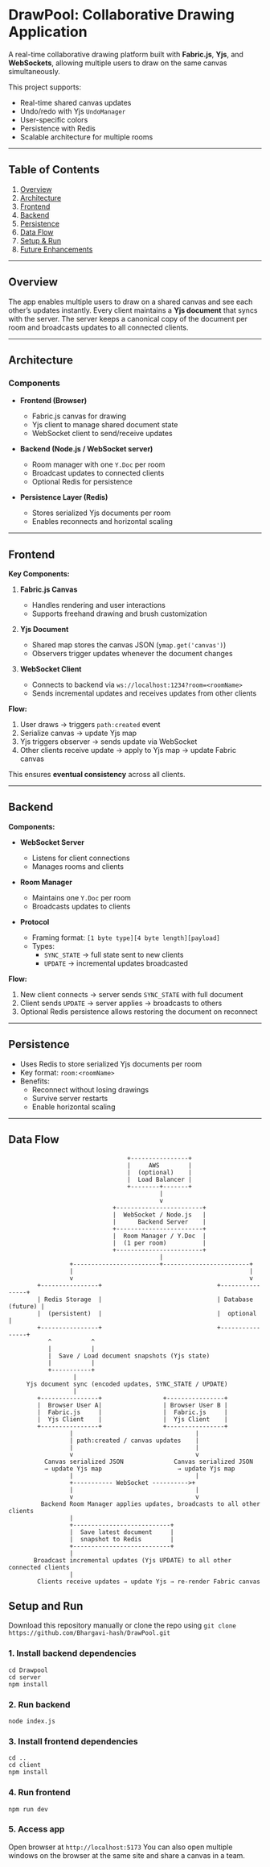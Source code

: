 # DrawPool: Collaborative Drawing Application

A real-time collaborative drawing platform built with **Fabric.js**, **Yjs**, and **WebSockets**, allowing multiple users to draw on the same canvas simultaneously.  

This project supports:
- Real-time shared canvas updates
- Undo/redo with Yjs `UndoManager`
- User-specific colors
- Persistence with Redis
- Scalable architecture for multiple rooms

---

## Table of Contents

1. [Overview](#overview)  
2. [Architecture](#architecture)  
3. [Frontend](#frontend)  
4. [Backend](#backend)  
5. [Persistence](#persistence)  
6. [Data Flow](#data-flow)  
7. [Setup & Run](#setup--run)  
8. [Future Enhancements](#future-enhancements)  

---

## Overview

The app enables multiple users to draw on a shared canvas and see each other’s updates instantly. Every client maintains a **Yjs document** that syncs with the server. The server keeps a canonical copy of the document per room and broadcasts updates to all connected clients.  

---

## Architecture

### Components

- **Frontend (Browser)**
  - Fabric.js canvas for drawing
  - Yjs client to manage shared document state
  - WebSocket client to send/receive updates

- **Backend (Node.js / WebSocket server)**
  - Room manager with one `Y.Doc` per room
  - Broadcast updates to connected clients
  - Optional Redis for persistence

- **Persistence Layer (Redis)**
  - Stores serialized Yjs documents per room
  - Enables reconnects and horizontal scaling

---

## Frontend

**Key Components:**

1. **Fabric.js Canvas**  
   - Handles rendering and user interactions  
   - Supports freehand drawing and brush customization  

2. **Yjs Document**  
   - Shared map stores the canvas JSON (`ymap.get('canvas')`)  
   - Observers trigger updates whenever the document changes  

3. **WebSocket Client**  
   - Connects to backend via `ws://localhost:1234?room=<roomName>`  
   - Sends incremental updates and receives updates from other clients  

**Flow:**

1. User draws → triggers `path:created` event  
2. Serialize canvas → update Yjs map  
3. Yjs triggers observer → sends update via WebSocket  
4. Other clients receive update → apply to Yjs map → update Fabric canvas  

This ensures **eventual consistency** across all clients.  

---

## Backend

**Components:**

- **WebSocket Server**
  - Listens for client connections  
  - Manages rooms and clients  

- **Room Manager**
  - Maintains one `Y.Doc` per room  
  - Broadcasts updates to clients  

- **Protocol**
  - Framing format: `[1 byte type][4 byte length][payload]`  
  - Types:
    - `SYNC_STATE` → full state sent to new clients  
    - `UPDATE` → incremental updates broadcasted  

**Flow:**

1. New client connects → server sends `SYNC_STATE` with full document  
2. Client sends `UPDATE` → server applies → broadcasts to others  
3. Optional Redis persistence allows restoring the document on reconnect  

---

## Persistence

- Uses Redis to store serialized Yjs documents per room  
- Key format: `room:<roomName>`  
- Benefits:
  - Reconnect without losing drawings  
  - Survive server restarts  
  - Enable horizontal scaling  

---

## Data Flow
```
                                 +----------------+
                                 |     AWS        |
                                 |  (optional)    |
                                 |  Load Balancer |
                                 +--------+-------+
                                          |
                                          v
                             +------------------------+
                             |  WebSocket / Node.js   |
                             |      Backend Server    |
                             +------------------------+
                             |  Room Manager / Y.Doc  |
                             |  (1 per room)          |
                             +------------------------+
                                          |
                 +------------------------+------------------------+
                 |                                                 |
                 v                                                 v
        +----------------+                                +----------------+
        | Redis Storage  |                                | Database (future) |
        |  (persistent)  |                                |  optional        |
        +----------------+                                +----------------+
           ^           ^
           |           |
           |  Save / Load document snapshots (Yjs state)
           |           |
           +-----------+
                  |
     Yjs document sync (encoded updates, SYNC_STATE / UPDATE)
                  |
        +----------------+                 +----------------+
        |  Browser User A|                 | Browser User B |
        |  Fabric.js     |                 |  Fabric.js     |
        |  Yjs Client    |                 |  Yjs Client    |
        +----------------+                 +----------------+
                 |                                  |
                 | path:created / canvas updates    |
                 |                                  |
                 v                                  v
          Canvas serialized JSON              Canvas serialized JSON
          → update Yjs map                     → update Yjs map
                 |                                  |
                 +----------- WebSocket ---------->+
                 |                                  |
                 v                                  v
         Backend Room Manager applies updates, broadcasts to all other clients
                 |
                 +---------------------------+
                 |  Save latest document     |
                 |  snapshot to Redis        |
                 +---------------------------+
                 |
       Broadcast incremental updates (Yjs UPDATE) to all other connected clients
                 |
        Clients receive updates → update Yjs → re-render Fabric canvas

```

## Setup and Run
Download this repository manually or clone the repo using `git clone https://github.com/Bhargavi-hash/DrawPool.git`

### 1. Install backend dependencies
```
cd Drawpool
cd server
npm install
```
### 2. Run backend
```node index.js```

### 3. Install frontend dependencies
```
cd ..
cd client
npm install
```

### 4. Run frontend 
```
npm run dev
```

### 5. Access app
Open browser at `http://localhost:5173`
You can also open multiple windows on the browser at the same site and share a canvas in a team.
